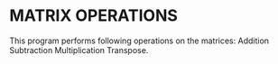 # MATRIX OPERATIONS
This program performs following operations on the matrices:
Addition
Subtraction
Multiplication
Transpose.
